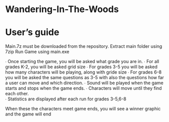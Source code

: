 # Wandering-In-The-Woods

# User’s guide 
Main.7z must be downloaded from the repository. 
Extract main folder using 7zip
Run Game using main.exe

∙ Once starting the game, you will be asked what grade you are in.
  ∙ For all grades K-2, you will be asked grid size
  ∙ For grades 3-5 you will be asked how many characters will be playing, along with gride size
  ∙ For grades 6-8 you will be asked the same questions as 3-5 with also the questions how far a user can move and which direction.
∙ Sound will be played when the game starts and stops when the game ends. 
∙ Characters will move until they find each other.  
∙ Statistics are displayed after each run for grades 3-5,6-8

When these the characters meet game ends, you will see a winner graphic and the game will end
